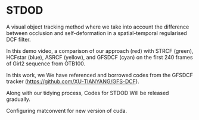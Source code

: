 # STDOD
 A visual object tracking method where we take into account the difference between occlusion and self-deformation in a spatial-temporal regularised DCF filter.

 In this demo video, a comparison of our approach (red) with STRCF (green), HCFstar (blue), ASRCF (yellow),  and GFSDCF (cyan) on the first 240 frames of Girl2 sequence  from OTB100. 

In this work, we We have referenced and borrowed codes from the GFSDCF tracker (https://github.com/XU-TIANYANG/GFS-DCF).

Along with our tidying process, Codes for STDOD Will be released gradually.

Configuring matconvent for new version of cuda. 

